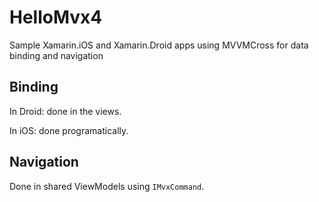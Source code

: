 # HelloMvx4

Sample Xamarin.iOS and Xamarin.Droid apps using MVVMCross for data binding and navigation

## Binding

In Droid: done in the views.

In iOS: done programatically.

## Navigation

Done in shared ViewModels using ```IMvxCommand```.
